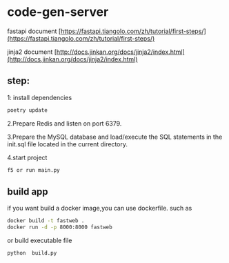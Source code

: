 # code-gen-server

fastapi document
[https://fastapi.tiangolo.com/zh/tutorial/first-steps/](https://fastapi.tiangolo.com/zh/tutorial/first-steps/)

jinja2 document
[http://docs.jinkan.org/docs/jinja2/index.html](http://docs.jinkan.org/docs/jinja2/index.html)

## step:
1: install dependencies
```bash
poetry update
```
2.Prepare Redis and listen on port 6379.

3.Prepare the MySQL database and load/execute the SQL statements in the init.sql file located in the current directory.

4.start project
```bash
f5 or run main.py
```

## build app
if you want build a docker image,you can use dockerfile.
such as
```bash
docker build -t fastweb .
docker run -d -p 8000:8000 fastweb
```
or build executable file
```bash
python  build.py
```



